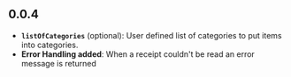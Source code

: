 ## 0.0.4

- **`listOfCategories`** (optional): User defined list of categories to put items into categories.
- **Error Handling added**: When a receipt couldn't be read an error message is returned
